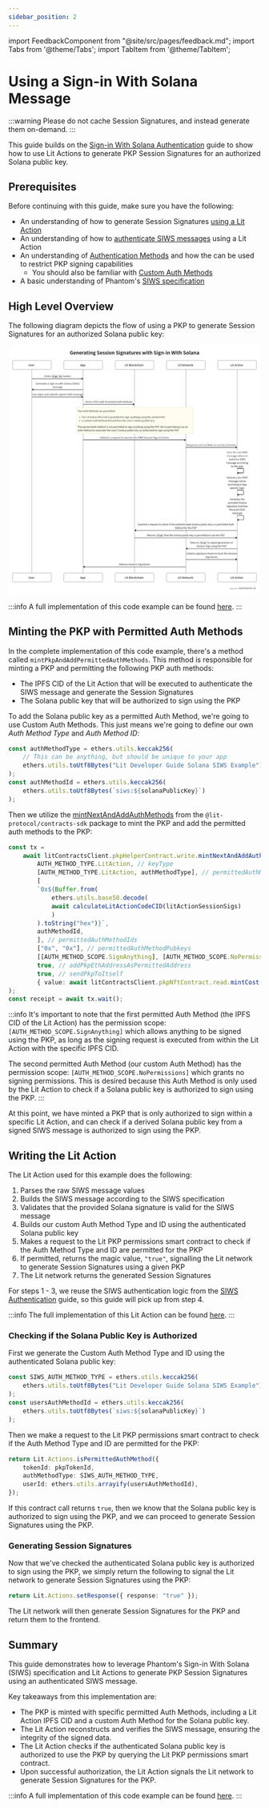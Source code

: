 ```yaml
---
sidebar_position: 2
---
```


import FeedbackComponent from "@site/src/pages/feedback.md";
import Tabs from '@theme/Tabs';
import TabItem from '@theme/TabItem';

# Using a Sign-in With Solana Message

:::warning
Please do not cache Session Signatures, and instead generate them on-demand.
:::

This guide builds on the [Sign-in With Solana Authentication](../authenticating-siws) guide to show how to use Lit Actions to generate PKP Session Signatures for an authorized Solana public key.

## Prerequisites

Before continuing with this guide, make sure you have the following:

- An understanding of how to generate Session Signatures [using a Lit Action](./get-lit-action-session-sigs)
- An understanding of how to [authenticate SIWS messages](../../authentication/authenticating-siws) using a Lit Action
- An understanding of [Authentication Methods](../../../user-wallets/pkps/advanced-topics/auth-methods/overview) and how the can be used to restrict PKP signing capabilities
  - You should also be familiar with [Custom Auth Methods](../../../user-wallets/pkps/advanced-topics/auth-methods/custom-auth)
- A basic understanding of Phantom's [SIWS specification](https://github.com/phantom/sign-in-with-solana/tree/main)

## High Level Overview

The following diagram depicts the flow of using a PKP to generate Session Signatures for an authorized Solana public key:

![SIWS PKP Session Sigs Flow](../../../../static/img/siws-session-signatures.png)

:::info
A full implementation of this code example can be found [here](https://github.com/LIT-Protocol/developer-guides-code/blob/master/siws-session-sigs/browser).
:::

## Minting the PKP with Permitted Auth Methods

In the complete implementation of this code example, there's a method called `mintPkpAndAddPermittedAuthMethods`. This method is responsible for minting a PKP and permitting the following PKP auth methods:

- The IPFS CID of the Lit Action that will be executed to authenticate the SIWS message and generate the Session Signatures
- The Solana public key that will be authorized to sign using the PKP

To add the Solana public key as a permitted Auth Method, we're going to use Custom Auth Methods. This just means we're going to define our own _Auth Method Type_ and _Auth Method ID_:

```ts
const authMethodType = ethers.utils.keccak256(
    // This can be anything, but should be unique to your app
    ethers.utils.toUtf8Bytes("Lit Developer Guide Solana SIWS Example")
);
const authMethodId = ethers.utils.keccak256(
    ethers.utils.toUtf8Bytes(`siws:${solanaPublicKey}`)
);
```

Then we utilize the [mintNextAndAddAuthMethods](https://v7-api-doc-lit-js-sdk.vercel.app/classes/contracts_sdk_src.LitContracts.html#pkpHelperContractUtil) from the `@lit-protocol/contracts-sdk` package to mint the PKP and add the permitted auth methods to the PKP:

```ts
const tx =
    await litContractsClient.pkpHelperContract.write.mintNextAndAddAuthMethods(
        AUTH_METHOD_TYPE.LitAction, // keyType
        [AUTH_METHOD_TYPE.LitAction, authMethodType], // permittedAuthMethodTypes
        [
        `0x${Buffer.from(
            ethers.utils.base58.decode(
            await calculateLitActionCodeCID(litActionSessionSigs)
            )
        ).toString("hex")}`,
        authMethodId,
        ], // permittedAuthMethodIds
        ["0x", "0x"], // permittedAuthMethodPubkeys
        [[AUTH_METHOD_SCOPE.SignAnything], [AUTH_METHOD_SCOPE.NoPermissions]], // permittedAuthMethodScopes
        true, // addPkpEthAddressAsPermittedAddress
        true, // sendPkpToItself
        { value: await litContractsClient.pkpNftContract.read.mintCost() }
);
const receipt = await tx.wait();
```

:::info
It's important to note that the first permitted Auth Method (the IPFS CID of the Lit Action) has the permission scope: `[AUTH_METHOD_SCOPE.SignAnything]` which allows anything to be signed using the PKP, as long as the signing request is executed from within the Lit Action with the specific IPFS CID.

The second permitted Auth Method (our custom Auth Method) has the permission scope: `[AUTH_METHOD_SCOPE.NoPermissions]` which grants no signing permissions. This is desired because this Auth Method is only used by the Lit Action to check if a Solana public key is authorized to sign using the PKP.
:::

At this point, we have minted a PKP that is only authorized to sign within a specific Lit Action, and can check if a derived Solana public key from a signed SIWS message is authorized to sign using the PKP.

## Writing the Lit Action

The Lit Action used for this example does the following:

1. Parses the raw SIWS message values
2. Builds the SIWS message according to the SIWS specification
3. Validates that the provided Solana signature is valid for the SIWS message
4. Builds our custom Auth Method Type and ID using the authenticated Solana public key
5. Makes a request to the Lit PKP permissions smart contract to check if the Auth Method Type and ID are permitted for the PKP
6. If permitted, returns the magic value, `"true"`, signalling the Lit network to generate Session Signatures using a given PKP
7. The Lit network returns the generated Session Signatures

For steps 1 - 3, we reuse the SIWS authentication logic from the [SIWS Authentication](../../authentication/authenticating-siws#parsing-and-re-building-the-siws-message) guide, so this guide will pick up from step 4.

:::info
The full implementation of this Lit Action can be found [here](https://github.com/LIT-Protocol/developer-guides-code/blob/master/siws-session-sigs/browser/src/litActionSessionSigs.ts).
:::

### Checking if the Solana Public Key is Authorized

First we generate the Custom Auth Method Type and ID using the authenticated Solana public key:

```ts
const SIWS_AUTH_METHOD_TYPE = ethers.utils.keccak256(
    ethers.utils.toUtf8Bytes("Lit Developer Guide Solana SIWS Example")
);
const usersAuthMethodId = ethers.utils.keccak256(
    ethers.utils.toUtf8Bytes(`siws:${solanaPublicKey}`)
);
```

Then we make a request to the Lit PKP permissions smart contract to check if the Auth Method Type and ID are permitted for the PKP:

```ts
return Lit.Actions.isPermittedAuthMethod({
    tokenId: pkpTokenId,
    authMethodType: SIWS_AUTH_METHOD_TYPE,
    userId: ethers.utils.arrayify(usersAuthMethodId),
});
```

If this contract call returns `true`, then we know that the Solana public key is authorized to sign using the PKP, and we can proceed to generate Session Signatures using the PKP.

### Generating Session Signatures

Now that we've checked the authenticated Solana public key is authorized to sign using the PKP, we simply return the following to signal the Lit network to generate Session Signatures using the PKP:

```ts
return Lit.Actions.setResponse({ response: "true" });
```

The Lit network will then generate Session Signatures for the PKP and return them to the frontend.

## Summary

This guide demonstrates how to leverage Phantom's Sign-in With Solana (SIWS) specification and Lit Actions to generate PKP Session Signatures using an authenticated SIWS message.

Key takeaways from this implementation are:

- The PKP is minted with specific permitted Auth Methods, including a Lit Action IPFS CID and a custom Auth Method for the Solana public key.
- The Lit Action reconstructs and verifies the SIWS message, ensuring the integrity of the signed data.
- The Lit Action checks if the authenticated Solana public key is authorized to use the PKP by querying the Lit PKP permissions smart contract.
- Upon successful authorization, the Lit Action signals the Lit network to generate Session Signatures for the PKP.

:::info
A full implementation of this code example can be found [here](https://github.com/LIT-Protocol/developer-guides-code/blob/master/siws-session-sigs/browser).
:::
